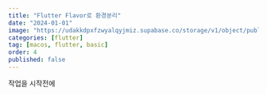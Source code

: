 ```yaml
---
title: "Flutter Flavor로 환경분리"
date: "2024-01-01"
image: "https://udakkdpxfzwyalqyjmiz.supabase.co/storage/v1/object/public/images/blog-flutter.png"
categories: [flutter]
tag: [macos, flutter, basic]
order: 4
published: false
---
```


작업을 시작전에 
